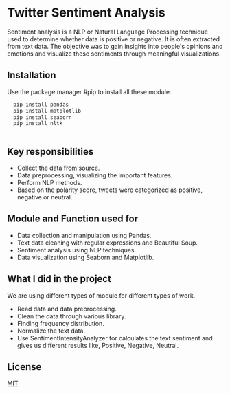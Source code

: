 # Twitter Sentiment Analysis
Sentiment analysis is a NLP or Natural Language Processing technique used to determine whether data is positive or negative.
It is often extracted from text data.
The objective was to gain insights into people's opinions and emotions and visualize these sentiments through meaningful visualizations.


## Installation

Use the package manager #pip to install all these module. 

```bash
  pip install pandas
  pip install matplotlib
  pip install seaborn
  pip install nltk
  
```

## Key responsibilities
 * Collect the data from source.
 * Data preprocessing, visualizing the important    features. 
* Perform NLP methods.
* Based on the polarity score, tweets were categorized as positive, negative or neutral. 


## Module and Function used for
* Data collection and manipulation using Pandas.
* Text data cleaning with regular expressions and Beautiful Soup.
* Sentiment analysis using NLP techniques.
* Data visualization using Seaborn and Matplotlib.



## What I did in the project  
We are using different types of module for different types of work. 

* Read data and data preprocessing.
* Clean the data through various library.
* Finding frequency distribution.
* Normalize the text data.
* Use SentimentIntensityAnalyzer for calculates the text sentiment and gives us different results like, Positive, Negative, Neutral.
## License

[MIT](https://choosealicense.com/licenses/mit/)

